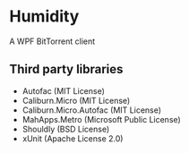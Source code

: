 Humidity
========

A WPF BitTorrent client


## Third party libraries

- Autofac (MIT License)
- Caliburn.Micro (MIT License)
- Caliburn.Micro.Autofac (MIT License)
- MahApps.Metro (Microsoft Public License)
- Shouldly (BSD License)
- xUnit (Apache License 2.0)

